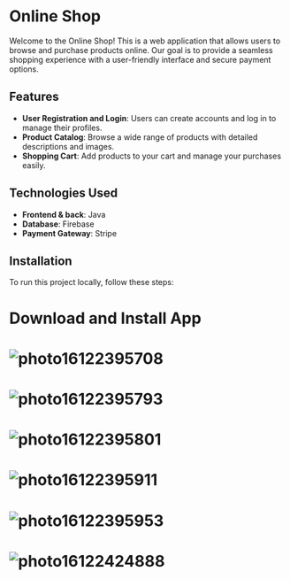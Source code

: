 
# Online Shop  

Welcome to the Online Shop! This is a web application that allows users to browse and purchase products online. Our goal is to provide a seamless shopping experience with a user-friendly interface and secure payment options.  

## Features  

- **User Registration and Login**: Users can create accounts and log in to manage their profiles.  
- **Product Catalog**: Browse a wide range of products with detailed descriptions and images.  
- **Shopping Cart**: Add products to your cart and manage your purchases easily.  
 

## Technologies Used  

- **Frontend & back**: Java  
- **Database**: Firebase  
- **Payment Gateway**: Stripe  

## Installation  

To run this project locally, follow these steps:  

Download and Install App
===============================================
![photo16122395708](https://github.com/user-attachments/assets/2b523a29-a957-4b6a-9388-43f61e576d80)
===============================================
![photo16122395793](https://github.com/user-attachments/assets/520e5b83-69ca-4ff9-a7c0-73a27ab20e94)
===============================================
![photo16122395801](https://github.com/user-attachments/assets/e2748363-3080-474f-8ac1-bd69bfad8a72)
===============================================
![photo16122395911](https://github.com/user-attachments/assets/ae1da2ad-44ee-4ad7-8d70-545a19dc5858)
===============================================
![photo16122395953](https://github.com/user-attachments/assets/7ab33284-83c6-490f-a1fb-100025626613)
===============================================
![photo16122424888](https://github.com/user-attachments/assets/6cbc42d0-a3c8-4c6e-849a-50c526defde1)
===============================================







